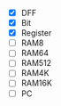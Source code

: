 - [x] DFF
- [x] Bit
- [x] Register
- [ ] RAM8
- [ ] RAM64
- [ ] RAM512
- [ ] RAM4K
- [ ] RAM16K
- [ ] PC